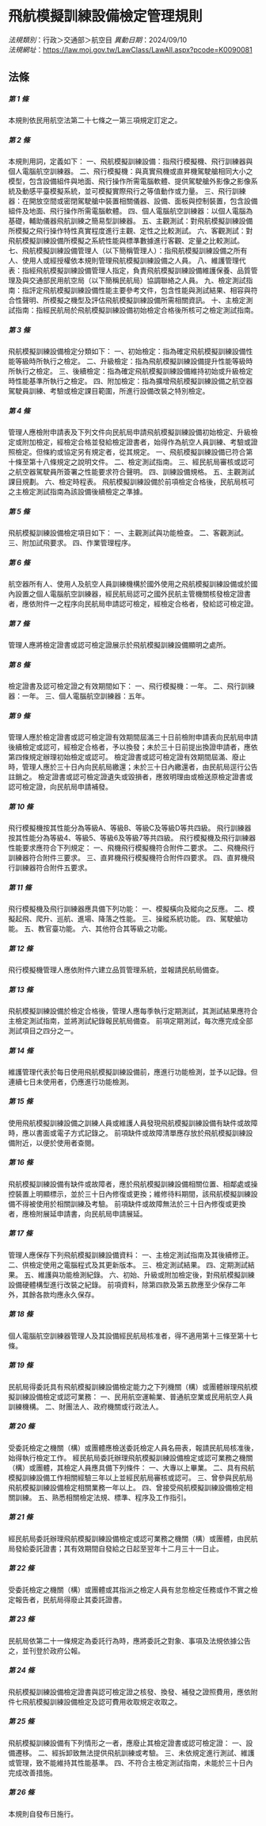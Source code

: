 # 飛航模擬訓練設備檢定管理規則

*法規類別*：行政＞交通部＞航空目
*異動日期*：2024/09/10  
*法規網址*：https://law.moj.gov.tw/LawClass/LawAll.aspx?pcode=K0090081



## 法條
##### 第 1 條
本規則依民用航空法第二十七條之一第三項規定訂定之。

##### 第 2 條
本規則用詞，定義如下：
一、飛航模擬訓練設備：指飛行模擬機、飛行訓練器與個人電腦航空訓練器。
二、飛行模擬機：與真實飛機或直昇機駕駛艙相同大小之模型，包含設備組件與地面、飛行操作所需電腦軟體、提供駕駛艙外影像之影像系統及動感平臺模擬系統，並可模擬實際飛行之等值動作或力量。
三、飛行訓練器：在開放空間或密閉駕駛艙中裝置相關儀器、設備、面板與控制裝置，包含設備組件及地面、飛行操作所需電腦軟體。
四、個人電腦航空訓練器：以個人電腦為基礎，輔助儀器飛航訓練之簡易型訓練器。
五、主觀測試：對飛航模擬訓練設備所模擬之飛行操作特性真實程度進行主觀、定性之比較測試。
六、客觀測試：對飛航模擬訓練設備所模擬之系統性能與標準數據進行客觀、定量之比較測試。
七、飛航模擬訓練設備管理人（以下簡稱管理人）：指飛航模擬訓練設備之所有人、使用人或經授權依本規則管理飛航模擬訓練設備之人員。
八、維護管理代表：指經飛航模擬訓練設備管理人指定，負責飛航模擬訓練設備維護保養、品質管理及與交通部民用航空局（以下簡稱民航局）協調聯絡之人員。
九、檢定測試指南：指評定飛航模擬訓練設備性能主要參考文件，包含性能與測試結果、相容與符合性聲明、所模擬之機型及評估飛航模擬訓練設備所需相關資訊。
十、主檢定測試指南：指經民航局於飛航模擬訓練設備初始檢定合格後所核可之檢定測試指南。

##### 第 3 條
飛航模擬訓練設備檢定分類如下：
一、初始檢定：指為確定飛航模擬訓練設備性能等級時所執行之檢定。
二、升級檢定：指為飛航模擬訓練設備提升性能等級時所執行之檢定。
三、後續檢定：指為確定飛航模擬訓練設備維持初始或升級檢定時性能基準所執行之檢定。
四、附加檢定：指為擴增飛航模擬訓練設備之航空器駕駛員訓練、考驗或檢定課目範圍，所進行設備改裝之特別檢定。

##### 第 4 條
管理人應檢附申請表及下列文件向民航局申請飛航模擬訓練設備初始檢定、升級檢定或附加檢定，經檢定合格並發給檢定證書者，始得作為航空人員訓練、考驗或證照檢定。但條約或協定另有規定者，從其規定。
一、飛航模擬訓練設備已符合第十條至第十八條規定之說明文件。
二、檢定測試指南。
三、經民航局審核或認可之航空器駕駛員所簽署之性能要求符合聲明。
四、訓練設備規格。
五、主觀測試課目規劃。
六、檢定時程表。
飛航模擬訓練設備於前項檢定合格後，民航局核可之主檢定測試指南為該設備後續檢定之準據。

##### 第 5 條
飛航模擬訓練設備檢定項目如下：
一、主觀測試與功能檢查。
二、客觀測試。
三、附加試飛要求。
四、作業管理程序。

##### 第 6 條
航空器所有人、使用人及航空人員訓練機構於國外使用之飛航模擬訓練設備或於國內設置之個人電腦航空訓練器，經民航局認可之國外民航主管機關核發檢定證書者，應依附件一之程序向民航局申請認可檢定，經檢定合格者，發給認可檢定證。

##### 第 7 條
管理人應將檢定證書或認可檢定證展示於飛航模擬訓練設備顯明之處所。

##### 第 8 條
檢定證書及認可檢定證之有效期間如下：
一、飛行模擬機：一年。
二、飛行訓練器：一年。
三、個人電腦航空訓練器：五年。

##### 第 9 條
管理人應於檢定證書或認可檢定證有效期間屆滿三十日前檢附申請表向民航局申請後續檢定或認可，經檢定合格者，予以換發；未於三十日前提出換證申請者，應依第四條規定辦理初始檢定或認可。
檢定證書或認可檢定證有效期間屆滿、廢止時，管理人應於三十日內向民航局繳還；未於三十日內繳還者，由民航局逕行公告註銷之。
檢定證書或認可檢定證遺失或毀損者，應敘明理由或檢送原檢定證書或認可檢定證，向民航局申請補發。

##### 第 10 條
飛行模擬機按其性能分為等級A、等級B、等級C及等級D等共四級。
飛行訓練器按其性能分為等級4、等級5、等級6及等級7等共四級。
飛行模擬機及飛行訓練器性能要求應符合下列規定：
一、飛機飛行模擬機符合附件二要求。
二、飛機飛行訓練器符合附件三要求。
三、直昇機飛行模擬機符合附件四要求。
四、直昇機飛行訓練器符合附件五要求。

##### 第 11 條
飛行模擬機及飛行訓練器應具備下列功能：
一、模擬橫向及縱向之反應。
二、模擬起飛、爬升、巡航、進場、降落之性能。
三、操縱系統功能。
四、駕駛艙功能。
五、教官臺功能。
六、其他符合其等級之功能。

##### 第 12 條
飛行模擬機管理人應依附件六建立品質管理系統，並報請民航局備查。

##### 第 13 條
飛航模擬訓練設備於檢定合格後，管理人應每季執行定期測試，其測試結果應符合主檢定測試指南，並將測試紀錄報民航局備查。
前項定期測試，每次應完成全部測試項目之四分之一。

##### 第 14 條
維護管理代表於每日使用飛航模擬訓練設備前，應進行功能檢測，並予以記錄。但連續七日未使用者，仍應進行功能檢測。

##### 第 15 條
使用飛航模擬訓練設備之訓練人員或維護人員發現飛航模擬訓練設備有缺件或故障時，應以書面或電子方式記錄之。
前項缺件或故障清單應存放於飛航模擬訓練設備附近，以便於使用者查閱。

##### 第 16 條
飛航模擬訓練設備有缺件或故障者，應於飛航模擬訓練設備相關位置、相鄰處或操控裝置上明顯標示，並於三十日內修復或更換；維修待料期間，該飛航模擬訓練設備不得被使用於相關訓練及考驗。
前項缺件或故障無法於三十日內修復或更換者，應檢附展延申請書，向民航局申請展延。

##### 第 17 條
管理人應保存下列飛航模擬訓練設備資料：
一、主檢定測試指南及其後續修正。
二、供檢定使用之電腦程式及其更新版本。
三、檢定測試結果。
四、定期測試結果。
五、維護與功能檢測紀錄。
六、初始、升級或附加檢定後，對飛航模擬訓練設備硬體構型進行改裝之紀錄。
前項資料，除第四款及第五款應至少保存二年外，其餘各款均應永久保存。

##### 第 18 條
個人電腦航空訓練器管理人及其設備經民航局核准者，得不適用第十三條至第十七條。

##### 第 19 條
民航局得委託具有飛航模擬訓練設備檢定能力之下列機關（構）或團體辦理飛航模擬訓練設備檢定或認可業務：
一、民用航空運輸業、普通航空業或民用航空人員訓練機構。
二、財團法人、政府機關或行政法人。

##### 第 20 條
受委託檢定之機關（構）或團體應檢送委託檢定人員名冊表，報請民航局核准後，始得執行檢定工作。
經民航局委託辦理飛航模擬訓練設備檢定或認可業務之機關（構）或團體，其檢定人員應具備下列條件：
一、大專以上畢業。
二、具有飛航模擬訓練設備工作相關經驗三年以上並經民航局審核或認可。
三、曾參與民航局飛航模擬訓練設備檢定相關業務一年以上。
四、曾接受飛航模擬訓練設備檢定相關訓練。
五、熟悉相關檢定法規、標準、程序及工作指引。

##### 第 21 條
經民航局委託辦理飛航模擬訓練設備檢定或認可業務之機關（構）或團體，由民航局發給委託證書；其有效期間自發給之日起至翌年十二月三十一日止。

##### 第 22 條
受委託檢定之機關（構）或團體或其指派之檢定人員有怠忽檢定任務或作不實之檢定報告者，民航局得廢止其委託證書。

##### 第 23 條
民航局依第二十一條規定為委託行為時，應將委託之對象、事項及法規依據公告之，並刊登於政府公報。

##### 第 24 條
飛航模擬訓練設備檢定證書與認可檢定證之核發、換發、補發之證照費用，應依附件七飛航模擬訓練設備檢定及認可費用收取規定收取之。

##### 第 25 條
飛航模擬訓練設備有下列情形之一者，應廢止其檢定證書或認可檢定證：
一、設備遷移。
二、經拆卸致無法提供飛航訓練或考驗。
三、未依規定進行測試、維護或管理，致不能維持其性能基準。
四、不符合主檢定測試指南，未能於三十日內完成改善措施。

##### 第 26 條
本規則自發布日施行。


